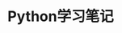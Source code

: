 ---
layout: post
title: Python学习笔记
category: 技术
tags: Blog
keywords: python, programming 
description: 
---